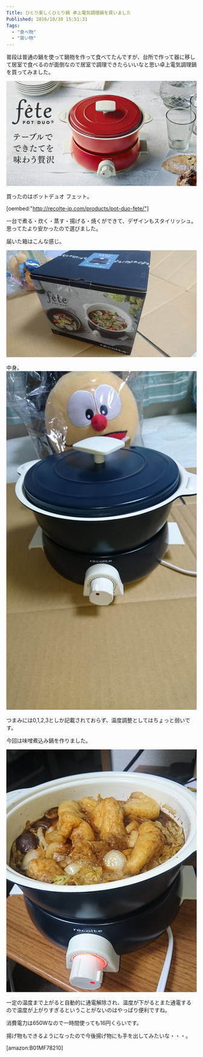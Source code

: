 ```yaml
---
Title: ひとり楽しくひとり鍋 卓上電気調理鍋を買いました
Published: 2016/10/30 15:51:31
Tags:
  - "食べ物"
  - "買い物"
---
```

普段は普通の鍋を使って鍋物を作って食べてたんですが、台所で作って器に移して居室で食べるのが面倒なので居室で調理できたらいいなと思い卓上電気調理鍋を買ってみました。  

![](20161030142428.jpg) 

買ったのはポットデュオ フェット。  


[oembed:"http://recolte-jp.com/products/pot-duo-fete/"]





一台で煮る・炊く・蒸す・揚げる・焼くができて、デザインもスタイリッシュ。思ってたより安かったので選びました。  

届いた箱はこんな感じ。

![](20161029212320.jpg) 

中身。  
![](20161029212807.jpg) 

つまみには0,1,2,3としか記載されておらず、温度調整としてはちょっと弱いです。  

今回は味噌煮込み鍋を作りました。 

![](20161029231814.jpg) 

一定の温度まで上がると自動的に通電解除され、温度が下がるとまた通電するので温度が上がりすぎるということがないのはやっぱり便利ですね。  

消費電力は650Wなので一時間使っても16円くらいです。  

揚げ物もできるようになったので今後揚げ物にも手を出してみたいな・・・。  

[amazon:B01MF78210]